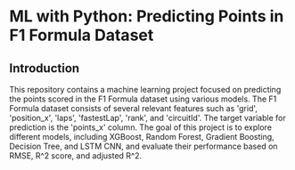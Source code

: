 # ML with Python: Predicting Points in F1 Formula Dataset

## Introduction
This repository contains a machine learning project focused on predicting the points scored in the F1 Formula dataset using various models. The F1 Formula dataset consists of several relevant features such as 'grid', 'position_x', 'laps', 'fastestLap', 'rank', and 'circuitId'. The target variable for prediction is the 'points_x' column. The goal of this project is to explore different models, including XGBoost, Random Forest, Gradient Boosting, Decision Tree, and LSTM CNN, and evaluate their performance based on RMSE, R^2 score, and adjusted R^2.
